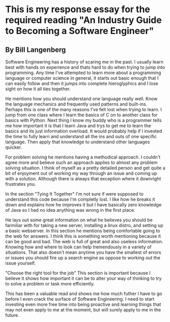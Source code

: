 #  This is my response essay for the required reading "An Industry Guide to Becoming a Software Engineer"
## By Bill Langenberg


Software Engineering has a history of scaring me in the past. I usually learn best with hands on experience
and thats hard to do when trying to jump into programming. Any time I've attempted to learn more about 
a programming language or computer science in general, it starts out basic enough that I can easily follow
and then it jumps into complete hieroglyphics and I lose sight on how it all ties together. 

He mentions how you should understand one language really well. Know the language mechanics and frequently
used patterns and built-ins. Perhaps this is one of the many reasons I've felt lost when trying to learn.
I jump from one class where I learn the basics of C on to another class for basics with Python. Next 
thing I know my buddy who is a programmer tells me how important it is that I learn Java and trys to get 
me to learn the basics and its just information overload. It would probably help if I invested the time
to fully learn and understand all the ins and outs of one specific language. Then apply that knowledge 
to understand other languages quicker.

For problem solving he mentions having a methodical approach. I couldn't agree more and believe such an
approach applies to almost any problem solving situation. I think of myself as a pretty detailed person
and get quite a bit of enjoyment out of working my way through an issue and coming up with a solution.
Although there is always that exception where it downright frustrates you. 

In the section "Tying It Together" I'm not sure if were supposed to understand this code because
I'm completly lost. I like how he breaks it down and explains how he improves it but I have basically
zero knowledge of Java so I had no idea anything was wrong in the first place. 

He lays out some great information on what he believes you should be farmiliar with for taking a new server,
installing a linux distro, and setting up a basic webserver. In this section he mentions being comfortable going
to the web for answers. I think this is something worth mentioning because it can be good and bad. The 
web is full of great and also useless information. Knowing how and where to look can help tremendously in a
variety of situations. That also doesn't mean anytime you have the smallest of errors or issues you should
fire up a search engine as oppose to working out the issue yourself. 

"Choose the right tool for the job" This section is important because I believe it shows how important 
it can be to alter your way of thinking to try to solve a problem or task more efficiently. 

This has been a valuable read and shows me how much futher I have to go before I even crack the surface 
of Software Engineering. I need to start investing even more free time into being proactive and learning things
that may not even apply to me at the moment, but will surely apply to me in the future. 